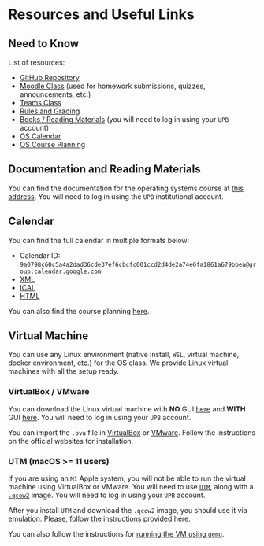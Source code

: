 # Resources and Useful Links

## Need to Know

List of resources:

- [GitHub Repository](https://github.com/cs-pub-ro/operating-systems)
- [Moodle Class](https://curs.upb.ro/2024/course/view.php?id=2665) (used for homework submissions, quizzes, announcements, etc.)
- [Teams Class](https://teams.microsoft.com/l/team/19%3AOL84NjHQxdxL9n7RmphK8rKr0vUVcuea_r08OsoWKQQ1%40thread.tacv2/conversations?groupId=b37b5353-4791-449b-95e0-ab59c39326af&tenantId=2d8cc8ba-8dda-4334-9e5c-fac2092e9bac)
- [Rules and Grading](https://cs-pub-ro.github.io/operating-systems/rules-and-grading)
- [Books / Reading Materials](http://elf.cs.pub.ro/so/res/doc/) (you will need to log in using your `UPB` account)
- [OS Calendar](https://calendar.google.com/calendar/embed?src=9a0798c60c5a4a2dad36cde37ef6cbcfc001ccd2d4de2a74e6fa1861a679bbea%40group.calendar.google.com&ctz=Europe%2FBucharest)
- [OS Course Planning](https://docs.google.com/spreadsheets/d/e/2PACX-1vQ9eom_uRzu-a_lAZ6Yt2Slta5wpTm53b1ZaZlanEWBSBc69xGwKYK8wfImCS_LVhtWZ_4h3U9oVqpx/pubhtml?gid=0&single=true)

## Documentation and Reading Materials

You can find the documentation for the operating systems course at [this address](http://elf.cs.pub.ro/so/res/doc/).
You will need to log in using the `UPB` institutional account.

## Calendar

You can find the full calendar in multiple formats below:

- Calendar ID: `9a0798c60c5a4a2dad36cde37ef6cbcfc001ccd2d4de2a74e6fa1861a679bbea@group.calendar.google.com`
- [XML](http://www.google.com/calendar/feeds/9a0798c60c5a4a2dad36cde37ef6cbcfc001ccd2d4de2a74e6fa1861a679bbea%40group.calendar.google.com/public/basic)
- [ICAL](https://calendar.google.com/calendar/ical/9a0798c60c5a4a2dad36cde37ef6cbcfc001ccd2d4de2a74e6fa1861a679bbea%40group.calendar.google.com/public/basic.ics)
- [HTML](https://calendar.google.com/calendar/embed?src=9a0798c60c5a4a2dad36cde37ef6cbcfc001ccd2d4de2a74e6fa1861a679bbea%40group.calendar.google.com&ctz=Europe%2FBucharest)

You can also find the course planning [here](https://docs.google.com/spreadsheets/d/e/2PACX-1vQ9eom_uRzu-a_lAZ6Yt2Slta5wpTm53b1ZaZlanEWBSBc69xGwKYK8wfImCS_LVhtWZ_4h3U9oVqpx/pubhtml?gid=0&single=true).

## Virtual Machine

You can use any Linux environment (native install, `WSL`, virtual machine, docker environment, etc.) for the OS class.
We provide Linux virtual machines with all the setup ready.

### VirtualBox / VMware

You can download the Linux virtual machine with **NO** GUI [here](https://repository.grid.pub.ro/cs/so/linux-2024-2025/so-vm-2024.ova) and **WITH** GUI [here](https://repository.grid.pub.ro/cs/so/linux-2024-2025/so-vm-gui-2024.ova). You will need to log in using your `UPB` account.

You can import the `.ova` file in [VirtualBox](https://www.virtualbox.org/) or [VMware](https://www.vmware.com/).
Follow the instructions on the official websites for installation.

### UTM (macOS >= 11 users)

If you are using an `M1` Apple system, you will not be able to run the virtual machine using VirtualBox or VMware.
You will need to use [`UTM`](https://mac.getutm.app/), along with a [`.qcow2`](https://repository.grid.pub.ro/cs/so/linux-2024-2025/so-vm-gui-2024.qcow2) image.
You will need to log in using your `UPB` account.

After you install `UTM` and download the `.qcow2` image, you should use it via emulation. Please, follow the instructions provided [here](https://ocw.cs.pub.ro/courses/pclp2/utile).

You can also follow the instructions for [running the VM using `qemu`](https://github.com/cs-pub-ro/operating-systems/blob/main/util/macos-vm/README.md).
